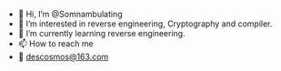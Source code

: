 - 👋 Hi, I’m @Somnambulating
- 👀 I’m interested in reverse engineering, Cryptography and compiler.
- 🌱 I’m currently learning reverse engineering.
- 📫 How to reach me 
- 📧 descosmos@163.com

<!---
Somnambulating/Somnambulating is a ✨ special ✨ repository because its `README.md` (this file) appears on your GitHub profile.
You can click the Preview link to take a look at your changes.
--->
